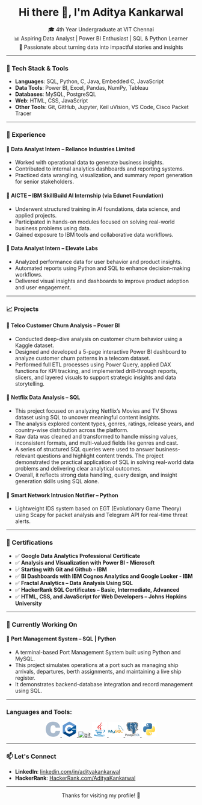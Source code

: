 <h1 align="center">Hi there 👋, I'm Aditya Kankarwal</h1>

<p align="center">
🎓 4th Year Undergraduate at VIT Chennai<br>
📊 Aspiring Data Analyst | Power BI Enthusiast | SQL & Python Learner<br>
🚀 Passionate about turning data into impactful stories and insights
</p>

---

### 🔧 Tech Stack & Tools
- **Languages**: SQL, Python, C, Java, Embedded C, JavaScript
- **Data Tools**: Power BI, Excel, Pandas, NumPy, Tableau
- **Databases**: MySQL, PostgreSQL
- **Web**: HTML, CSS, JavaScript
- **Other Tools**: Git, GitHub, Jupyter, Keil uVision, VS Code, Cisco Packet Tracer

---

### 💼 Experience

#### 🔹 **Data Analyst Intern – Reliance Industries Limited**
- Worked with operational data to generate business insights.
- Contributed to internal analytics dashboards and reporting systems.
- Practiced data wrangling, visualization, and summary report generation for senior stakeholders.

#### 🔹 **AICTE – IBM SkillBuild AI Internship (via Edunet Foundation)**
- Underwent structured training in AI foundations, data science, and applied projects.
- Participated in hands-on modules focused on solving real-world business problems using data.
- Gained exposure to IBM tools and collaborative data workflows.

#### 🔹 **Data Analyst Intern – Elevate Labs**
- Analyzed performance data for user behavior and product insights.
- Automated reports using Python and SQL to enhance decision-making workflows.
- Delivered visual insights and dashboards to improve product adoption and user engagement.

---

### 📈 Projects

#### 🔹 Telco Customer Churn Analysis – Power BI
- Conducted deep-dive analysis on customer churn behavior using a Kaggle dataset.
- Designed and developed a 5-page interactive Power BI dashboard to analyze customer churn patterns in a telecom dataset.
- Performed full ETL processes using Power Query, applied DAX functions for KPI tracking, and implemented drill-through reports, slicers, and layered visuals to support strategic insights and data storytelling.

#### 🔹 Netflix Data Analysis – SQL
- This project focused on analyzing Netflix’s Movies and TV Shows dataset using SQL to uncover meaningful content insights.
- The analysis explored content types, genres, ratings, release years, and country-wise distribution across the platform.
- Raw data was cleaned and transformed to handle missing values, inconsistent formats, and multi-valued fields like genres and cast.
- A series of structured SQL queries were used to answer business-relevant questions and highlight content trends. The project demonstrated the practical application of SQL in solving real-world data problems and delivering clear analytical outcomes.
- Overall, it reflects strong data handling, query design, and insight generation skills using SQL alone.

#### 🔹 Smart Network Intrusion Notifier – Python
- Lightweight IDS system based on EGT (Evolutionary Game Theory) using Scapy for packet analysis and Telegram API for real-time threat alerts.


---

### 📜 Certifications

- ✅ **Google Data Analytics Professional Certificate** 
- ✅ **Analysis and Visualization with Power BI - Microsoft** 
- ✅ **Starting with Git and Github - IBM**
- ✅ **BI Dashboards with IBM Cognos Analytics and Google Looker - IBM**
- ✅ **Fractal Analytics – Data Analysis Using SQL**
- ✅ **HackerRank SQL Certificates – Basic, Intermediate, Advanced**
- ✅ **HTML, CSS, and JavaScript for Web Developers – Johns Hopkins University**


---

### 🌱 Currently Working On
#### 🔹 Port Management System – SQL | Python
- A terminal-based Port Management System built using Python and MySQL.
- This project simulates operations at a port such as managing ship arrivals, departures, berth assignments, and maintaining a live ship register.
- It demonstrates backend-database integration and record management using SQL.

---

<h3 align="left">Languages and Tools:</h3>
<p align="center"> <a href="https://www.cprogramming.com/" target="_blank" rel="noreferrer"> <img src="https://raw.githubusercontent.com/devicons/devicon/master/icons/c/c-original.svg" alt="c" width="40" height="40"/> </a> <a href="https://www.w3schools.com/cpp/" target="_blank" rel="noreferrer"> <img src="https://raw.githubusercontent.com/devicons/devicon/master/icons/cplusplus/cplusplus-original.svg" alt="cplusplus" width="40" height="40"/> </a> <a href="https://git-scm.com/" target="_blank" rel="noreferrer"> <img src="https://www.vectorlogo.zone/logos/git-scm/git-scm-icon.svg" alt="git" width="40" height="40"/> </a> <a href="https://www.java.com" target="_blank" rel="noreferrer"> <img src="https://raw.githubusercontent.com/devicons/devicon/master/icons/java/java-original.svg" alt="java" width="40" height="40"/> </a> <a href="https://www.mysql.com/" target="_blank" rel="noreferrer"> <img src="https://raw.githubusercontent.com/devicons/devicon/master/icons/mysql/mysql-original-wordmark.svg" alt="mysql" width="40" height="40"/> </a> <a href="https://www.postgresql.org" target="_blank" rel="noreferrer"> <img src="https://raw.githubusercontent.com/devicons/devicon/master/icons/postgresql/postgresql-original-wordmark.svg" alt="postgresql" width="40" height="40"/> </a> <a href="https://www.python.org" target="_blank" rel="noreferrer"> <img src="https://raw.githubusercontent.com/devicons/devicon/master/icons/python/python-original.svg" alt="python" width="40" height="40"/> </a> </p>

---

### 📫 Let's Connect
- **LinkedIn**: [linkedin.com/in/adityakankarwal](https://www.linkedin.com/in/aditya-kankarwal-68b626300/)
- **HackerRank**: [HackerRank.com/AdityaKankarwal](https://www.hackerrank.com/profile/aditya_kankarwa1)

---

<p align="center">Thanks for visiting my profile! 🚀</p>

